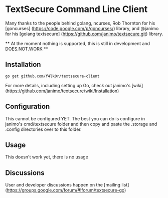 # TextSecure Command Line Client

Many thanks to the people behind golang, ncurses, Rob Thornton for his [goncurses] (https://code.google.com/p/goncurses/) library, and @janimo for his [golang textsecure] (https://github.com/janimo/textsecure.git) library.

** At the moment nothing is supported, this is still in development and DOES.NOT.WORK **

Installation
------------

    go get github.com/f4lk0r/textsecure-client

For more details, including setting up Go, check out janimo's [wiki] (https://github.com/janimo/textsecure/wiki/Installation)

Configuration
-------------

This cannot be configured YET. The best you can do is configure in janimo's cmd/textsecure folder and then copy and paste the .storage and .config directories over to this folder.

Usage
-----

This doesn't work yet, there is no usage

Discussions
-----------

User and developer discussions happen on the [mailing list] (https://groups.google.com/forum/#!forum/textsecure-go)

